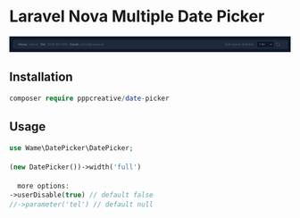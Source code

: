 # Laravel Nova Multiple Date Picker


<img src="preview.png">


## Installation

``` php
composer require pppcreative/date-picker
```

## Usage

``` php
use Wame\DatePicker\DatePicker;

(new DatePicker())->width('full')

  more options:
->userDisable(true) // default false
//->parameter('tel') // default null
```


